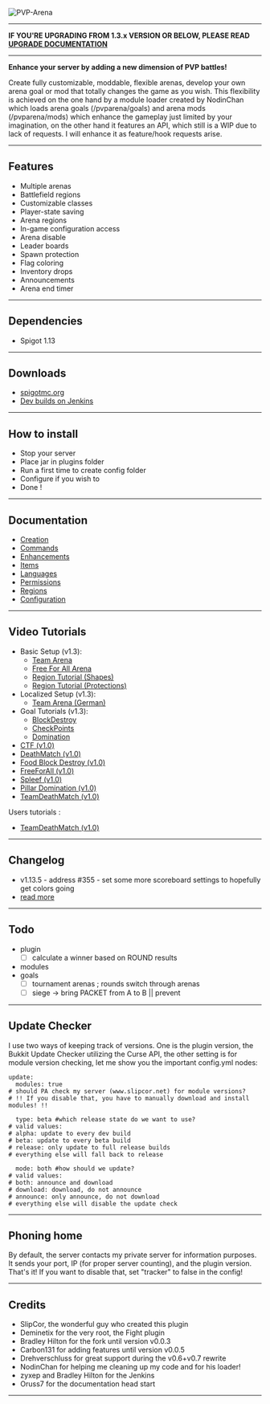 ![PVP-Arena](/doc/images/logo.png)

***
**IF YOU'RE UPGRADING FROM 1.3.x VERSION OR BELOW, PLEASE READ [UPGRADE DOCUMENTATION](doc/update-from-1-3-x.md)**
***

**Enhance your server by adding a new dimension of PVP battles!**

Create fully customizable, moddable, flexible arenas, develop your own arena goal or mod that totally changes the game as you wish.
This flexibility is achieved on the one hand by a module loader created by NodinChan which loads arena goals (/pvparena/goals) and arena mods (/pvparena/mods) which enhance the gameplay just limited by your imagination, on the other hand it features an API, which still is a WIP due to lack of requests. I will enhance it as feature/hook requests arise.


***


## Features

- Multiple arenas
- Battlefield regions
- Customizable classes
- Player-state saving
- Arena regions
- In-game configuration access
- Arena disable
- Leader boards
- Spawn protection
- Flag coloring
- Inventory drops
- Announcements
- Arena end timer

***

## Dependencies

- Spigot 1.13

***

## Downloads

- [spigotmc.org](https://www.spigotmc.org/resources/pvp-arena.16584/)
- [Dev builds on Jenkins](https://ci.craftyn.com/view/Spigot%20PVP%20Arena/)

***

## How to install

- Stop your server
- Place jar in plugins folder
- Run a first time to create config folder
- Configure if you wish to
- Done !

***

## Documentation

- [Creation](doc/creation.md)
- [Commands](doc/commands.md)
- [Enhancements](doc/enhancements.md)
- [Items](doc/items.md)
- [Languages](doc/languages.md)
- [Permissions](doc/permissions.md)
- [Regions](doc/regions.md)
- [Configuration](doc/configuration.md)

***

## Video Tutorials

- Basic Setup (v1.3):
    - [Team Arena](https://www.youtube.com/watch?v=PT0piAyVMIw)
    - [Free For All Arena](https://www.youtube.com/watch?v=bYNtxGxVGfE)
    - [Region Tutorial (Shapes)](https://www.youtube.com/watch?v=jWdWbwRg9zY)
    - [Region Tutorial (Protections)](https://youtu.be/WFIZ7ZskPVc)
- Localized Setup (v1.3):
    - [Team Arena (German)](https://www.youtube.com/watch?v=2KSAk-PvwRM)
- Goal Tutorials (v1.3):
    - [BlockDestroy](https://www.youtube.com/watch?v=i7Fpuh_O5O8)
    - [CheckPoints](https://www.youtube.com/watch?v=anO_tYwcKsg)
    - [Domination](https://www.youtube.com/watch?v=_Ngq5xBlLsk)
- [CTF (v1.0)](http://www.youtube.com/watch?v=SuL78bce-f0)
- [DeathMatch (v1.0)](http://www.youtube.com/watch?v=KqBueDNbpD8)
- [Food Block Destroy (v1.0)](http://www.youtube.com/watch?v=ntloY1BTKHQ)
- [FreeForAll (v1.0)](http://www.youtube.com/watch?v=xBIxHoKMu98)
- [Spleef (v1.0)](http://www.youtube.com/watch?v=DRmLNXEAs_4)
- [Pillar Domination (v1.0)](http://www.youtube.com/watch?v=Xi7yNURxAjw)
- [TeamDeathMatch (v1.0)](http://www.youtube.com/watch?v=rQ1ljlc6SJM)

Users tutorials :

- [TeamDeathMatch (v1.0)](http://www.youtube.com/watch?v=Jw6E8s2kiKw)

***

## Changelog

- v1.13.5 - address #355 - set some more scoreboard settings to hopefully get colors going
- [read more](doc/changelog.md)

***

## Todo

- plugin
  - [ ] calculate a winner based on ROUND results
- modules
- goals
  - [ ] tournament arenas ; rounds switch through arenas
  - [ ] siege -> bring PACKET from A to B || prevent

***

## Update Checker
I use two ways of keeping track of versions. One is the plugin version, the Bukkit Update Checker utilizing the Curse API,
the other setting is for module version checking, let me show you the important config.yml nodes:

    update:
      modules: true
    # should PA check my server (www.slipcor.net) for module versions?
    # !! If you disable that, you have to manually download and install modules! !!

      type: beta #which release state do we want to use?
    # valid values:
    # alpha: update to every dev build
    # beta: update to every beta build
    # release: only update to full release builds
    # everything else will fall back to release

      mode: both #how should we update?
    # valid values:
    # both: announce and download
    # download: download, do not announce
    # announce: only announce, do not download
    # everything else will disable the update check

***

## Phoning home

By default, the server contacts my private server for information purposes. It sends your port, IP (for proper server counting), and the plugin version.
That's it! If you want to disable that, set "tracker" to false in the config!

***

## Credits

- SlipCor, the wonderful guy who created this plugin
- Deminetix for the very root, the Fight plugin
- Bradley Hilton for the fork until version v0.0.3
- Carbon131 for adding features until version v0.0.5
- Drehverschluss for great support during the v0.6+v0.7 rewrite
- NodinChan for helping me cleaning up my code and for his loader!
- zyxep and Bradley Hilton for the Jenkins
- Oruss7 for the documentation head start

***
